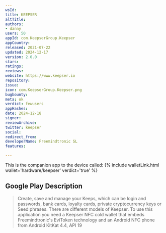 ```yaml
---
wsId: 
title: KEEPSER
altTitle: 
authors:
- danny
users: 50
appId: com.KeepserGroup.Keepser
appCountry: 
released: 2021-07-22
updated: 2024-12-17
version: 2.0.0
stars: 
ratings: 
reviews: 
website: https://www.keepser.io
repository: 
issue: 
icon: com.KeepserGroup.Keepser.png
bugbounty: 
meta: ok
verdict: fewusers
appHashes: 
date: 2024-12-18
signer: 
reviewArchive: 
twitter: keepser
social: 
redirect_from: 
developerName: Freemindtronic SL
features: 

---
```


This is the companion app to the device called: {% include walletLink.html wallet='hardware/keepser' verdict='true' %}

## Google Play Description 

> Create, save and manage your Keeps, which can be login and passwords, bank cards, loyalty cards, private cryptocurrency keys or Seed phrases. There are different models of Keepser. To use this application you need a Keepser NFC cold wallet that embeds Freemindtronic's EviToken technology and an Android NFC phone from Android KitKat 4.4, API 19
